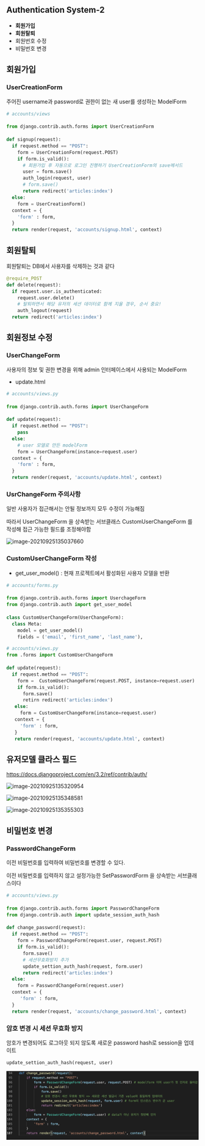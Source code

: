 ## Authentication System-2

- **회원가입**
- **회원탈퇴**
- 회원번호 수정
- 비밀번호 변경



## 회원가입

### UserCreationForm

주어진 username과 password로 권한이 없는 새 user를 생성하는 ModelForm

```python
# accounts/views

from django.contrib.auth.forms import UserCreationForm

def signup(request):
  if request.method == "POST":
    form = UserCreationForm(request.POST)
    if form.is_valid():
      # 회원가입 후 자동으로 로그인 진행하기 UserCreationForm의 save메서드
      user = form.save()
      auth_login(request, user)
      # form.save()
      return redirect('articles:index')
  else:
    form = UserCreationForm()
  context = {
    'form' : form,
  }
  return render(request, 'accounts/signup.html', context)
```



## 회원탈퇴

회원탈퇴는 DB에서 사용자를 삭제하는 것과 같다

```python
@require_POST
def delete(request):
  if request.user.is_authenticated:
    request.user.delete()
    # 탈퇴하면서 해당 유저의 세션 데이터로 함께 지울 경우, 순서 중요!
    auth_logout(request)
  return redirect('articles:index')
```



## 회원정보 수정

### UserChangeForm

사용자의 정보 및 권한 변경을 위해 admin 인터페이스에서 사용되는 ModelForm

- update.html

```python
# accounts/views.py

from django.contrib.auth.forms import UserChangeForm

def update(request):
  if request.method == "POST":
    pass
  else:
    # user 모델로 만든 modelForm
    form = UserChangeForm(instance=request.user)
  context = {
    'form' : form,
  }
  return render(request, 'accounts/update.html', context)
```



### UsrChangeForm 주의사항

일반 사용자가 접근해서는 안될 정보까지 모두 수정이 가능해짐

따라서 UserChangeForm 을 상속받는 서브클래스 CustomUserChangeForm 를 작성해 접근 가능한 필드를 조정해야함

![image-20210925135037660](/Users/euijinpang/TIL/django/Authentication_System_2.assets/image-20210925135037660.png)



### CustomUserChangeForm 작성

- get_user_model() : 현재 프로젝트에서 활성화된 사용자 모델을 반환

```python
# accounts/forms.py

from django.contrib.auth.forms import UserchageForm
from django.contrib.auth import get_user_model

class CustomUserChangeForm(UserChangeForm):
  class Meta:
    model = get_user_model()
    fields = ('email', 'first_name', 'last_name'),
```

```python
# accounts/views.py
from .forms import CustomUserChangeForm

def update(request):
  if request.method == "POST":
    form =  CustomUserChangeForm(request.POST, instance=request.user)
    if form.is_valid():
      form.save()
      retirn redirect('articles:index')
   else:
     form = CustomUserChangeForm(instance=request.user)
   context = {
     'form' : form,
   }
   return render(request, 'accounts/update.html', context)
```



## 유저모델 클라스 필드

https://docs.djangoproject.com/en/3.2/ref/contrib/auth/

![image-20210925135320954](/Users/euijinpang/TIL/django/Authentication_System_2.assets/image-20210925135320954.png)

![image-20210925135348581](/Users/euijinpang/TIL/django/Authentication_System_2.assets/image-20210925135348581.png)

![image-20210925135355303](/Users/euijinpang/TIL/django/Authentication_System_2.assets/image-20210925135355303.png)



## 비밀번호 변경

### PasswordChangeForm

이전 비밀번호를 입력하여 비밀번호를 변경할 수 있다.

이전 비밀번호를 입력하지 않고 설정가능한 SetPasswordForm 을 상속받는 서브클래스이다

```python
# accounts/views.py

from django.contrib.auth.forms import PasswordChangeForm
from django.contrib.auth import update_session_auth_hash

def change_password(request):
  if request.method == "POST":
    form = PasswordChangeForm(request.user, request.POST)
    if form.is_valid():
      form.save()
      # 세션무효화방지 추가
      update_settion_auth_hash(request, form.user)
      return redirect('articles:index')
  else:
    form = PasswordChangeForm(request.user)
  context = {
     'form' : form,
  }
  return render(request, 'accounts/change_password.html', context)
```

### 암호 변경 시 세션 무효화 방지

암호가 변경되어도 로그아웃 되지 않도록 새로운 password hash로 session을 업데이트

```python
update_settion_auth_hash(request, user)
```

![image-20210915233251084](image/2-5.png)

